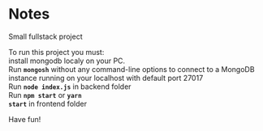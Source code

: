 # Notes
Small fullstack project

To run this project you must:<br>
install mongodb localy on your PC.<br>
Run <code><b>mongosh</b></code> without any command-line options to connect to a MongoDB instance running on your localhost with default port 27017<br>
Run <code><b>node index.js</b></code> in backend folder<br>
Run <code><b>npm start</b></code> or <code><b>yarn start</b></code> in frontend folder<br>

Have fun! 

